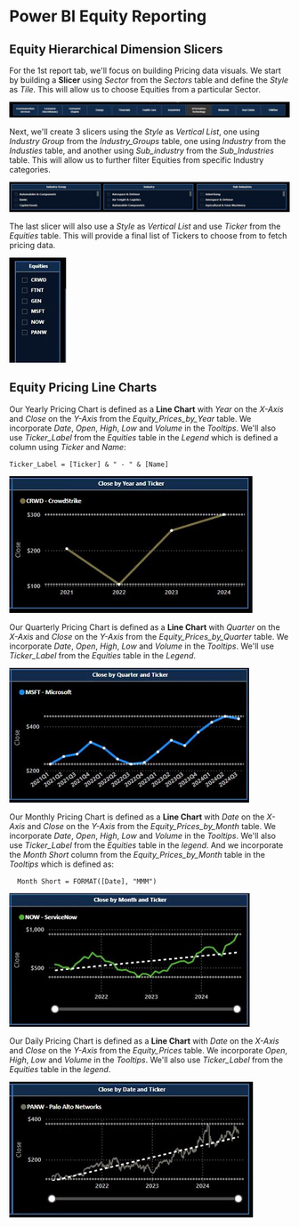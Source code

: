 # Power BI Equity Reporting

## Equity Hierarchical Dimension Slicers

For the 1st report tab, we'll focus on building Pricing data visuals. 
We start by building a **Slicer** using *Sector* from the *Sectors* table and define the *Style* as *Tile*.
This will allow us to choose Equities from a particular Sector.

![Power_BI_Pricing_Sector_Slicer.jpg](https://github.com/danvuk567/SP500-Stock-Analysis/blob/main/images/Power_BI_Pricing_Sector_Slicer.jpg?raw=true)

Next, we'll create 3 slicers using the *Style* as *Vertical List*, one using *Industry Group* from the *Industry_Groups* table, one using *Industry* from the *Industies* table, 
and another using *Sub_industry* from the *Sub_Industries* table. This will allow us to further filter Equities from specific Industry categories.

![Power_BI_Pricing_Industry_Group_Industry_Sub_Industry_Slicer.jpg](https://github.com/danvuk567/SP500-Stock-Analysis/blob/main/images/Power_BI_Pricing_Industry_Group_Industry_Sub_Industry_Slicer.jpg?raw=true)

The last slicer will also use a *Style* as *Vertical List* and use *Ticker* from the *Equities* table. This will provide a final list of Tickers to choose from to fetch pricing data.

![Power_BI_Pricing_Tickers_Slicer.jpg](https://github.com/danvuk567/SP500-Stock-Analysis/blob/main/images/Power_BI_Pricing_Tickers_Slicer.jpg?raw=true)


## Equity Pricing Line Charts

Our Yearly Pricing Chart is defined as a **Line Chart** with *Year* on the *X-Axis* and *Close* on the *Y-Axis* from the *Equity_Prices_by_Year* table. We incorporate *Date*, *Open*, *High*, *Low* and *Volume* in the *Tooltips*. We'll also use *Ticker_Label* from the *Equities* table in the *Legend* which is defined a column using *Ticker* and *Name*:

    Ticker_Label = [Ticker] & " - " & [Name]
   
![Power_BI_Year_Pricing_Line_Chart.jpg](https://github.com/danvuk567/SP500-Stock-Analysis/blob/main/images/Power_BI_Year_Pricing_Line_Chart.jpg?raw=true)

Our Quarterly Pricing Chart is defined as a **Line Chart** with *Quarter* on the *X-Axis* and *Close* on the *Y-Axis* from the *Equity_Prices_by_Quarter* table. We incorporate *Date*, *Open*, *High*, *Low* and *Volume* in the *Tooltips*. We'll use *Ticker_Label* from the *Equities* table in the *Legend*.

![Power_BI_Quarter_Pricing_Line_Chart.jpg](https://github.com/danvuk567/SP500-Stock-Analysis/blob/main/images/Power_BI_Quarter_Pricing_Line_Chart.jpg?raw=true)

Our Monthly Pricing Chart is defined as a **Line Chart** with *Date* on the *X-Axis* and *Close* on the *Y-Axis* from the *Equity_Prices_by_Month* table. We incorporate *Date*, *Open*, *High*, *Low* and *Volume* in the *Tooltips*. We'll also use *Ticker_Label* from the *Equities* table in the *legend*. And we incorporate the *Month Short* column from the *Equity_Prices_by_Month* table in the *Tooltips* which is defined as:

      Month Short = FORMAT([Date], "MMM")

![Power_BI_Month_Pricing_Line_Chart.jpg](https://github.com/danvuk567/SP500-Stock-Analysis/blob/main/images/Power_BI_Month_Pricing_Line_Chart.jpg?raw=true)

Our Daily Pricing Chart is defined as a **Line Chart** with *Date* on the *X-Axis* and *Close* on the *Y-Axis* from the *Equity_Prices* table. We incorporate *Open*, *High*, *Low* and *Volume* in the *Tooltips*. We'll also use *Ticker_Label* from the *Equities* table in the *legend*.

![Power_BI_Daily_Pricing_Line_Chart.jpg](https://github.com/danvuk567/SP500-Stock-Analysis/blob/main/images/Power_BI_Daily_Pricing_Line_Chart.jpg?raw=true)
  


   





